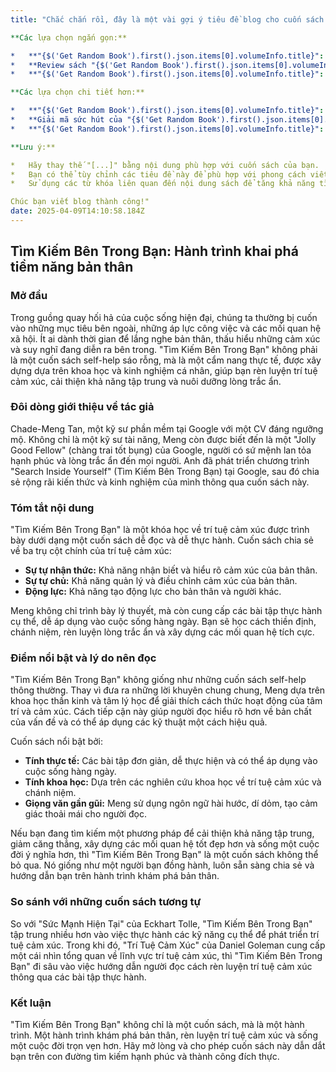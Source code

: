 ```yaml
---
title: "Chắc chắn rồi, đây là một vài gợi ý tiêu đề blog cho cuốn sách "{$('Get Random Book').first().json.items[0].volumeInfo.title}", với một vài từ ngữ mô tả thêm:

**Các lựa chọn ngắn gọn:**

*   **"{$('Get Random Book').first().json.items[0].volumeInfo.title}": Khám phá [một khía cạnh nổi bật của cuốn sách, ví dụ: 'thế giới huyền bí', 'những bài học cuộc sống', 'câu chuyện tình yêu đầy cảm xúc']**
*   **Review sách "{$('Get Random Book').first().json.items[0].volumeInfo.title}": [Cảm nhận chung về cuốn sách, ví dụ: 'Cuốn sách bạn không thể bỏ lỡ', 'Một tác phẩm đầy ám ảnh', 'Đọc và suy ngẫm']**
*   **"{$('Get Random Book').first().json.items[0].volumeInfo.title}": [Một từ khóa hoặc cụm từ hấp dẫn về nội dung, ví dụ: 'Hành trình tìm kiếm bản thân', 'Bức tranh về một xã hội', 'Những bí mật được hé lộ']**

**Các lựa chọn chi tiết hơn:**

*   **"{$('Get Random Book').first().json.items[0].volumeInfo.title}": Tại sao bạn nên đọc cuốn sách [thể loại sách] này?**
*   **Giải mã sức hút của "{$('Get Random Book').first().json.items[0].volumeInfo.title}": [Phân tích ngắn gọn về nội dung và giá trị của cuốn sách]**
*   **"{$('Get Random Book').first().json.items[0].volumeInfo.title}": Một [tính từ] nhìn vào [chủ đề chính của cuốn sách]** (Ví dụ: "Một cái nhìn sâu sắc vào...")

**Lưu ý:**

*   Hãy thay thế "[...]" bằng nội dung phù hợp với cuốn sách của bạn.
*   Bạn có thể tùy chỉnh các tiêu đề này để phù hợp với phong cách viết và đối tượng độc giả của bạn.
*   Sử dụng các từ khóa liên quan đến nội dung sách để tăng khả năng tìm kiếm trên Google.

Chúc bạn viết blog thành công!"
date: 2025-04-09T14:10:58.184Z
---
```


## Tìm Kiếm Bên Trong Bạn: Hành trình khai phá tiềm năng bản thân

### Mở đầu

Trong guồng quay hối hả của cuộc sống hiện đại, chúng ta thường bị cuốn vào những mục tiêu bên ngoài, những áp lực công việc và các mối quan hệ xã hội. Ít ai dành thời gian để lắng nghe bản thân, thấu hiểu những cảm xúc và suy nghĩ đang diễn ra bên trong. "Tìm Kiếm Bên Trong Bạn" không phải là một cuốn sách self-help sáo rỗng, mà là một cẩm nang thực tế, được xây dựng dựa trên khoa học và kinh nghiệm cá nhân, giúp bạn rèn luyện trí tuệ cảm xúc, cải thiện khả năng tập trung và nuôi dưỡng lòng trắc ẩn.

### Đôi dòng giới thiệu về tác giả

Chade-Meng Tan, một kỹ sư phần mềm tại Google với một CV đáng ngưỡng mộ. Không chỉ là một kỹ sư tài năng, Meng còn được biết đến là một "Jolly Good Fellow" (chàng trai tốt bụng) của Google, người có sứ mệnh lan tỏa hạnh phúc và lòng trắc ẩn đến mọi người. Anh đã phát triển chương trình "Search Inside Yourself" (Tìm Kiếm Bên Trong Bạn) tại Google, sau đó chia sẻ rộng rãi kiến thức và kinh nghiệm của mình thông qua cuốn sách này.

### Tóm tắt nội dung

"Tìm Kiếm Bên Trong Bạn" là một khóa học về trí tuệ cảm xúc được trình bày dưới dạng một cuốn sách dễ đọc và dễ thực hành. Cuốn sách chia sẻ về ba trụ cột chính của trí tuệ cảm xúc:

*   **Sự tự nhận thức:** Khả năng nhận biết và hiểu rõ cảm xúc của bản thân.
*   **Sự tự chủ:** Khả năng quản lý và điều chỉnh cảm xúc của bản thân.
*   **Động lực:** Khả năng tạo động lực cho bản thân và người khác.

Meng không chỉ trình bày lý thuyết, mà còn cung cấp các bài tập thực hành cụ thể, dễ áp dụng vào cuộc sống hàng ngày. Bạn sẽ học cách thiền định, chánh niệm, rèn luyện lòng trắc ẩn và xây dựng các mối quan hệ tích cực.

### Điểm nổi bật và lý do nên đọc

"Tìm Kiếm Bên Trong Bạn" không giống như những cuốn sách self-help thông thường. Thay vì đưa ra những lời khuyên chung chung, Meng dựa trên khoa học thần kinh và tâm lý học để giải thích cách thức hoạt động của tâm trí và cảm xúc. Cách tiếp cận này giúp người đọc hiểu rõ hơn về bản chất của vấn đề và có thể áp dụng các kỹ thuật một cách hiệu quả.

Cuốn sách nổi bật bởi:

*   **Tính thực tế:** Các bài tập đơn giản, dễ thực hiện và có thể áp dụng vào cuộc sống hàng ngày.
*   **Tính khoa học:** Dựa trên các nghiên cứu khoa học về trí tuệ cảm xúc và chánh niệm.
*   **Giọng văn gần gũi:** Meng sử dụng ngôn ngữ hài hước, dí dỏm, tạo cảm giác thoải mái cho người đọc.

Nếu bạn đang tìm kiếm một phương pháp để cải thiện khả năng tập trung, giảm căng thẳng, xây dựng các mối quan hệ tốt đẹp hơn và sống một cuộc đời ý nghĩa hơn, thì "Tìm Kiếm Bên Trong Bạn" là một cuốn sách không thể bỏ qua. Nó giống như một người bạn đồng hành, luôn sẵn sàng chia sẻ và hướng dẫn bạn trên hành trình khám phá bản thân.

### So sánh với những cuốn sách tương tự

So với "Sức Mạnh Hiện Tại" của Eckhart Tolle, "Tìm Kiếm Bên Trong Bạn" tập trung nhiều hơn vào việc thực hành các kỹ năng cụ thể để phát triển trí tuệ cảm xúc. Trong khi đó, "Trí Tuệ Cảm Xúc" của Daniel Goleman cung cấp một cái nhìn tổng quan về lĩnh vực trí tuệ cảm xúc, thì "Tìm Kiếm Bên Trong Bạn" đi sâu vào việc hướng dẫn người đọc cách rèn luyện trí tuệ cảm xúc thông qua các bài tập thực hành.

### Kết luận

"Tìm Kiếm Bên Trong Bạn" không chỉ là một cuốn sách, mà là một hành trình. Một hành trình khám phá bản thân, rèn luyện trí tuệ cảm xúc và sống một cuộc đời trọn vẹn hơn. Hãy mở lòng và cho phép cuốn sách này dẫn dắt bạn trên con đường tìm kiếm hạnh phúc và thành công đích thực.
